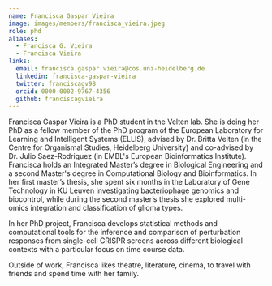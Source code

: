 ```yaml
---
name: Francisca Gaspar Vieira
image: images/members/francisca_vieira.jpeg
role: phd
aliases:
  - Francisca G. Vieira
  - Francisca Vieira
links:
  email: francisca.gaspar.vieira@cos.uni-heidelberg.de
  linkedin: francisca-gaspar-vieira
  twitter: franciscagv98
  orcid: 0000-0002-9767-4356
  github: franciscagvieira
---
```


Francisca Gaspar Vieira is a PhD student in the Velten lab. She is doing her PhD as a fellow member of the PhD program of the European Laboratory for Learning and Intelligent Systems (ELLIS), advised by Dr. Britta Velten (in the Centre for Organismal Studies, Heidelberg University) and co-advised by Dr. Julio Saez-Rodriguez (in EMBL's European Bioinformatics Institute). Francisca holds an Integrated Master’s degree in Biological Engineering and a second Master's degree in Computational Biology and Bioinformatics. In her first master’s thesis, she spent six months in the Laboratory of Gene Technology in KU Leuven investigating bacteriophage genomics and biocontrol, while during the second master’s thesis she explored multi-omics integration and classification of glioma types. 

In her PhD project, Francisca develops statistical methods and computational tools for the inference and comparison of perturbation responses from single-cell CRISPR screens across different biological contexts with a particular focus on time course data.

Outside of work, Francisca likes theatre, literature, cinema, to travel with friends and spend time with her family.
